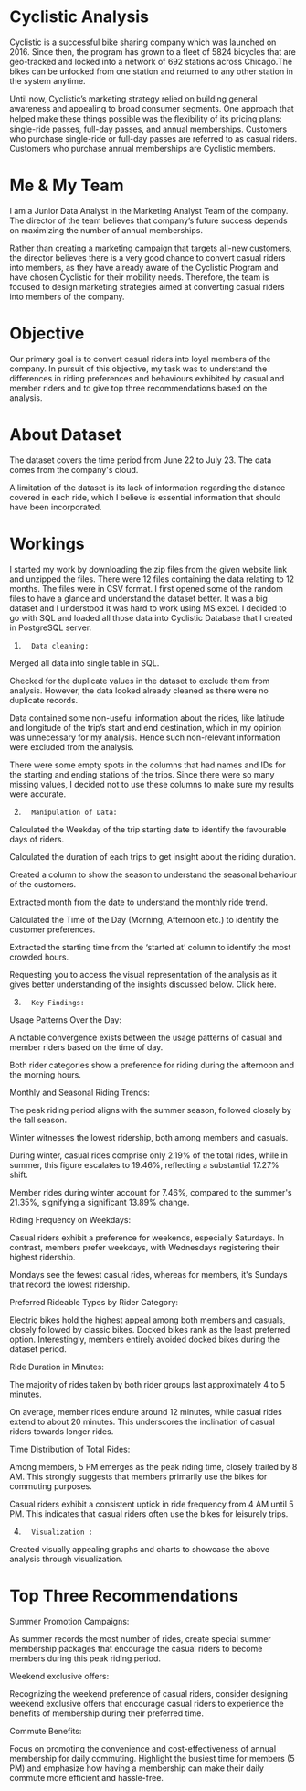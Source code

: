 # Cyclistic Analysis

Cyclistic is a successful bike sharing company which was launched on 2016. Since then, the program has grown to a fleet of 5824 bicycles that are geo-tracked and locked into a network of 692 stations across Chicago.The bikes can be unlocked from one station and returned to any other station in the system anytime.

Until now, Cyclistic’s marketing strategy relied on building general awareness and appealing to broad consumer segments. One approach that helped make these things possible was the ﬂexibility of its pricing plans: single-ride passes, full-day passes, and annual memberships. Customers who purchase single-ride or full-day passes are referred to as casual riders. Customers who purchase annual memberships are Cyclistic members.

# Me & My Team
I am a Junior Data Analyst in the Marketing Analyst Team of the company. The director of the team believes that company’s future success depends on maximizing the number of annual memberships.

Rather than creating a marketing campaign that targets all-new customers, the director believes there is a very good chance to convert casual riders into members, as they have already aware of the Cyclistic Program and have chosen Cyclistic for their mobility needs. Therefore, the team is focused to design marketing strategies aimed at converting casual riders into members of the company.

# Objective
Our primary goal is to convert casual riders into loyal members of the company. In pursuit of this objective, my task was to understand the differences in riding preferences and behaviours exhibited by casual and member riders and to give top three recommendations based on the analysis.

# About Dataset
The dataset covers the time period from June 22 to July 23. The data comes from the company's cloud.

 A limitation of the dataset is its lack of information regarding the distance covered in each ride, which I believe is essential information that should have been incorporated.

 # Workings
 I started my work by downloading the zip files from the given website link and unzipped the files. There were 12 files containing the data relating to 12 months. The files were in CSV format. I first opened some of the random files to have a glance and understand the dataset better. It was a big dataset and I understood it was hard to work using MS excel. I decided to go with SQL and loaded all those data into Cyclistic Database that I created in PostgreSQL server.

 

1)       Data cleaning:

Merged all data into single table in SQL.

 Checked for the duplicate values in the dataset to exclude them from analysis. However, the data looked already cleaned as there were no duplicate records.

 Data contained some non-useful information about the rides, like latitude and longitude of the trip’s start and end destination, which in my opinion was unnecessary for my analysis. Hence such non-relevant information were excluded from the analysis.

 There were some empty spots in the columns that had names and IDs for the starting and ending stations of the trips. Since there were so many missing values, I decided not to use these columns to make sure my results were accurate.

 

2)       Manipulation of Data:

Calculated the Weekday of the trip starting date to identify the favourable days of riders.

 Calculated the duration of each trips to get insight about the riding duration.

Created a column to show the season to understand the seasonal behaviour of the customers.

Extracted month from the date to understand the monthly ride trend.

Calculated the Time of the Day (Morning, Afternoon etc.) to identify the customer preferences.

 Extracted the starting time from the ‘started at’ column to identify the most crowded hours.


Requesting you to access the visual representation of the analysis as it gives better understanding of the insights discussed below. Click here. 

 

3)       Key Findings:

Usage Patterns Over the Day:

A notable convergence exists between the usage patterns of casual and member riders based on the time of day.

Both rider categories show a preference for riding during the afternoon and the morning hours.

 

Monthly and Seasonal Riding Trends:

The peak riding period aligns with the summer season, followed closely by the fall season.

Winter witnesses the lowest ridership, both among members and casuals.

During winter, casual rides comprise only 2.19% of the total rides, while in summer, this figure escalates to 19.46%, reflecting  a substantial 17.27% shift.

Member rides during winter account for 7.46%, compared to the summer's 21.35%, signifying a significant 13.89% change.


Riding Frequency on Weekdays:

Casual riders exhibit a preference for weekends, especially Saturdays. In contrast, members prefer weekdays, with  Wednesdays registering their highest ridership.

Mondays see the fewest casual rides, whereas for members, it's Sundays that record the lowest ridership.

 

Preferred Rideable Types by Rider Category:

Electric bikes hold the highest appeal among both members and casuals, closely followed by classic bikes. Docked bikes rank as the least preferred option. Interestingly, members entirely avoided docked bikes during the dataset period.

 

Ride Duration in Minutes:

The majority of rides taken by both rider groups last approximately 4 to 5 minutes.

On average, member rides endure around 12 minutes, while casual rides extend to about 20 minutes. This underscores the inclination of casual riders towards longer rides.

 

Time Distribution of Total Rides:

Among members, 5 PM emerges as the peak riding time, closely trailed by 8 AM. This strongly suggests that members primarily use the bikes for commuting purposes.

Casual riders exhibit a consistent uptick in ride frequency from 4 AM until 5 PM. This indicates that casual riders often use the bikes for leisurely trips.

 

4)       Visualization :

Created visually appealing graphs and charts to showcase the above analysis through visualization.

# Top Three Recommendations
Summer Promotion Campaigns:

As summer records the most number of rides, create special summer membership packages that encourage the casual riders to become members during this peak riding period.


Weekend exclusive offers:

Recognizing the weekend preference of casual riders, consider designing weekend exclusive offers that encourage casual riders to experience the benefits of membership during their preferred time.


Commute Benefits:

Focus on promoting the convenience and cost-effectiveness of annual membership for daily commuting. Highlight the busiest time for members (5 PM) and emphasize how having a membership can make their daily commute more efficient and hassle-free.

